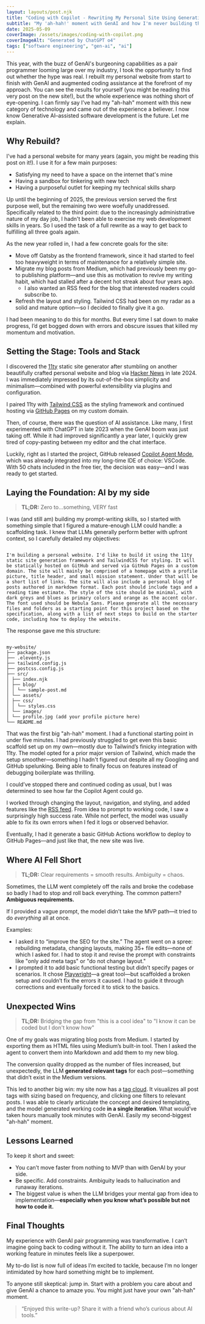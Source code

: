 ```yaml
---
layout: layouts/post.njk
title: "Coding with Copilot - Rewriting My Personal Site Using Generative AI"
subtitle: "My 'ah-hah!' moment with GenAI and how I'm never building the same way again"
date: 2025-05-09
coverImage: /assets/images/coding-with-copilot.png
coverImageAlt: "Generated by ChatGPT o4"
tags: ["software engineering", "gen-ai", "ai"]
---
```


This year, with the buzz of GenAI's burgeoning capabilities as a pair programmer looming large over my industry, I took the opportunity to find out whether the hype was real. I rebuilt my personal website from start to finish with GenAI and augmented coding assistance at the forefront of my approach. You can see the results for yourself (you might be reading this very post on the new site!), but the whole experience was nothing short of eye-opening. I can firmly say I’ve had my "ah-hah" moment with this new category of technology and came out of the experience a believer. I now know Generative AI–assisted software development is the future. Let me explain.

## Why Rebuild?

I've had a personal website for many years (again, you might be reading this post on it!). I use it for a few main purposes:

- Satisfying my need to have a space on the internet that's mine
- Having a sandbox for tinkering with new tech
- Having a purposeful outlet for keeping my technical skills sharp

Up until the beginning of 2025, the previous version served the first purpose well, but the remaining two were woefully unaddressed. Specifically related to the third point: due to the increasingly administrative nature of my day job, I hadn't been able to exercise my web development skills in years. So I used the task of a full rewrite as a way to get back to fulfilling all three goals again.

As the new year rolled in, I had a few concrete goals for the site:

- Move off Gatsby as the frontend framework, since it had started to feel too heavyweight in terms of maintenance for a relatively simple site.
- Migrate my blog posts from Medium, which had previously been my go-to publishing platform—and use this as motivation to revive my writing habit, which had stalled after a decent hot streak about four years ago.
	- I also wanted an RSS feed for the blog that interested readers could subscribe to.
- Refresh the layout and styling. Tailwind CSS had been on my radar as a solid and mature option—so I decided to finally give it a go.

I had been meaning to do this for months. But every time I sat down to make progress, I’d get bogged down with errors and obscure issues that killed my momentum and motivation.

## Setting the Stage: Tools and Stack

I discovered the [11ty](https://www.11ty.dev/) static site generator after stumbling on another beautifully crafted personal website and blog via [Hacker News](https://news.ycombinator.com/) in late 2024. I was immediately impressed by its out-of-the-box simplicity and minimalism—combined with powerful extensibility via plugins and configuration.

I paired 11ty with [Tailwind CSS](https://tailwindcss.com/) as the styling framework and continued hosting via [GitHub Pages](https://pages.github.com/) on my custom domain.

Then, of course, there was the question of AI assistance. Like many, I first experimented with ChatGPT in late 2023 when the GenAI boom was just taking off. While it had improved significantly a year later, I quickly grew tired of copy-pasting between my editor and the chat interface.

Luckily, right as I started the project, GitHub released [Copilot Agent Mode](https://github.blog/news-insights/product-news/github-copilot-agent-mode-activated/), which was already integrated into my long-time IDE of choice: VSCode. With 50 chats included in the free tier, the decision was easy—and I was ready to get started.

## Laying the Foundation: AI by my side

> **TL;DR:** Zero to...something, VERY fast

I was (and still am) building my prompt-writing skills, so I started with something simple that I figured a mature-enough LLM could handle: a scaffolding task. I knew that LLMs generally perform better with upfront context, so I carefully detailed my objectives:

```

I'm building a personal website. I'd like to build it using the 11ty static site generation framework and TailwindCSS for styling. It will be statically hosted on GitHub and served via GitHub Pages on a custom domain. The site will mainly be comprised of a homepage with a profile picture, title header, and small mission statement. Under that will be a short list of links. The site will also include a personal blog of posts authored in markdown format. Each post should include tags and a reading time estimate. The style of the site should be minimal, with dark greys and blues as primary colors and orange as the accent color. The font used should be Nebula Sans. Please generate all the necessary files and folders as a starting point for this project based on the specification, along with a list of next steps to build on the starter code, including how to deploy the website.

```

The response gave me this structure:

```

my-website/  
├── package.json  
├── .eleventy.js  
├── tailwind.config.js  
├── postcss.config.js  
├── src/  
│ ├── index.njk  
│ ├── blog/  
│ │ └── sample-post.md  
│ └── assets/  
│ ├── css/  
│ │ └── styles.css  
│ └── images/  
│ └── profile.jpg (add your profile picture here)  
└── README.md

```

That was the first big "ah-hah" moment. I had a functional starting point in under five minutes. I had previously struggled to get even this basic scaffold set up on my own—mostly due to Tailwind’s finicky integration with 11ty. The model opted for a prior major version of Tailwind, which made the setup smoother—something I hadn't figured out despite all my Googling and GitHub spelunking. Being able to finally focus on features instead of debugging boilerplate was thrilling.

I could’ve stopped there and continued coding as usual, but I was determined to see how far the Copilot Agent could go.

I worked through changing the layout, navigation, and styling, and added features like the [RSS feed](https://sanjaynair.me/feed.xml). From idea to prompt to working code, I saw a surprisingly high success rate. While not perfect, the model was usually able to fix its own errors when I fed it logs or observed behavior.

Eventually, I had it generate a basic GitHub Actions workflow to deploy to GitHub Pages—and just like that, the new site was live.

## Where AI Fell Short

> **TL;DR:** Clear requirements = smooth results. Ambiguity = chaos.

Sometimes, the LLM went completely off the rails and broke the codebase so badly I had to stop and roll back everything. The common pattern? **Ambiguous requirements.**

If I provided a vague prompt, the model didn’t take the MVP path—it tried to do *everything* all at once.

Examples:

- I asked it to “improve the SEO for the site.” The agent went on a spree: rebuilding metadata, changing layouts, making 35+ file edits—none of which I asked for. I had to stop it and revise the prompt with constraints like "only add meta tags" or "do not change layout."
- I prompted it to add basic functional testing but didn’t specify pages or scenarios. It chose [Playwright](https://playwright.dev/)—a great tool—but scaffolded a broken setup and couldn’t fix the errors it caused. I had to guide it through corrections and eventually forced it to stick to the basics.

## Unexpected Wins

> **TL;DR:** Bridging the gap from "this is a cool idea" to "I know it can be coded but I don't know how"

One of my goals was migrating blog posts from Medium. I started by exporting them as HTML files using Medium’s built-in tool. Then I asked the agent to convert them into Markdown and add them to my new blog.

The conversion quality dropped as the number of files increased, but unexpectedly, the LLM **generated relevant tags** for each post—something that didn’t exist in the Medium versions.

This led to another big win: my site now has a [tag cloud](https://sanjaynair.me/tags/). It visualizes all post tags with sizing based on frequency, and clicking one filters to relevant posts. I was able to clearly articulate the concept and desired templating, and the model generated working code **in a single iteration**. What would’ve taken hours manually took minutes with GenAI. Easily my second-biggest "ah-hah" moment.

## Lessons Learned

To keep it short and sweet:

- You can’t move faster from nothing to MVP than with GenAI by your side.
- Be specific. Add constraints. Ambiguity leads to hallucination and runaway iterations.
- The biggest value is when the LLM bridges your mental gap from idea to implementation—**especially when you know what’s possible but not how to code it.**

## Final Thoughts

My experience with GenAI pair programming was transformative. I can’t imagine going back to coding without it. The ability to turn an idea into a working feature in minutes feels like a superpower.

My to-do list is now full of ideas I’m excited to tackle, because I’m no longer intimidated by how hard something might be to implement.

To anyone still skeptical: jump in. Start with a problem you care about and give GenAI a chance to amaze you. You might just have your own "ah-hah" moment.

> “Enjoyed this write-up? Share it with a friend who’s curious about AI tools.”